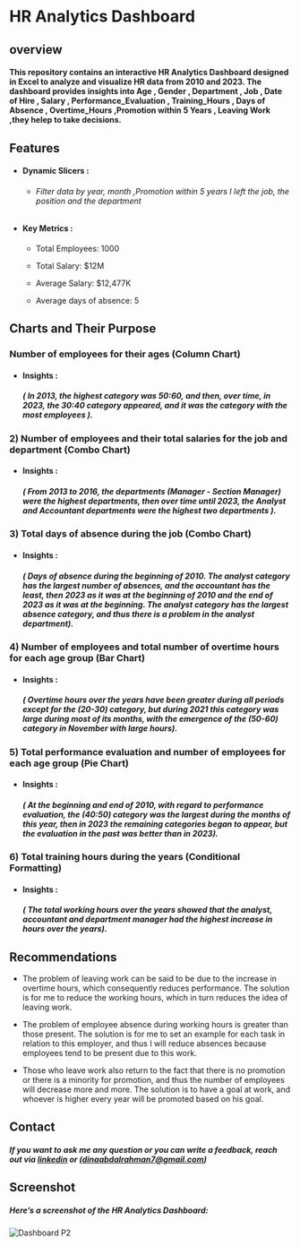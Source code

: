 # HR Analytics Dashboard
## overview
#### This repository contains an interactive HR Analytics Dashboard designed in  Excel to analyze and visualize HR data from 2010 and 2023. The dashboard provides insights into Age , Gender , Department , Job , Date of Hire , Salary , Performance_Evaluation , Training_Hours , Days of Absence , Overtime_Hours ,Promotion within 5 Years , Leaving Work ,they helep to take decisions.






## Features
- #### Dynamic Slicers : 
    - ###### Filter data by year, month ,Promotion within 5 years I left the job, the position and the department
- #### Key Metrics : 

    - Total Employees: 1000

    - Total Salary: $12M

    - Average Salary: $12,477K

    - Average days of absence: 5 




## Charts and Their Purpose 

 ### Number of employees for their ages (Column Chart) 
 - #### Insights : 
    ##### ( In 2013, the highest category was 50:60, and then, over time, in 2023, the 30:40 category appeared, and it was the category with the most employees ).

### 2) Number of employees and their total salaries for the job and department (Combo Chart)
 - #### Insights : 
    ##### ( From 2013 to 2016, the departments (Manager - Section Manager) were the highest departments, then over time until 2023, the Analyst and Accountant departments were the highest two departments ).
### 3) Total days of absence during the job (Combo Chart)
 - #### Insights : 
    ##### ( Days of absence during the beginning of 2010. The analyst category has the largest number of absences, and the accountant has the least, then 2023 as it was at the beginning of 2010 and the end of 2023 as it was at the beginning. The analyst category has the largest absence category, and thus there is a problem in the analyst department).
### 4) Number of employees and total number of overtime hours for each age group (Bar Chart)
 - #### Insights : 
    ##### ( Overtime hours over the years have been greater during all periods except for the (20-30) category, but during 2021 this category was large during most of its months, with the emergence of the (50-60) category in November with large hours).
### 5) Total performance evaluation and number of employees for each age group (Pie Chart)
 - #### Insights : 
    ##### ( At the beginning and end of 2010, with regard to performance evaluation, the (40:50) category was the largest during the months of this year, then in 2023 the remaining categories began to appear, but the evaluation in the past was better than in 2023).
### 6) Total training hours during the years (Conditional Formatting)
 - #### Insights : 
    ##### ( The total working hours over the years showed that the analyst, accountant and department manager had the highest increase in hours over the years).

## Recommendations


- The problem of leaving work can be said to be due to the increase in overtime hours, which consequently reduces performance. The solution is for me to reduce the working hours, which in turn reduces the idea of ​​leaving work.

- The problem of employee absence during working hours is greater than those present. The solution is for me to set an example for each task in relation to this employer, and thus I will reduce absences because employees tend to be present due to this work.

- Those who leave work also return to the fact that there is no promotion or there is a minority for promotion, and thus the number of employees will decrease more and more. The solution is to have a goal at work, and whoever is higher every year will be promoted based on his goal.





## Contact

 ##### If you want to ask me any question or you can write a feedback, reach out via [linkedin](https://www.linkedin.com/in/dina-abdelrahman?utm_source=share&utm_campaign=share_via&utm_content=profile&utm_medium=android_app) or (dinaabdalrahman7@gmail.com)


## Screenshot
##### Here’s a screenshot of the HR Analytics Dashboard:




![Dashboard P2](https://github.com/user-attachments/assets/d4efeece-4e4e-484f-abd2-e4cb2d04f128)

